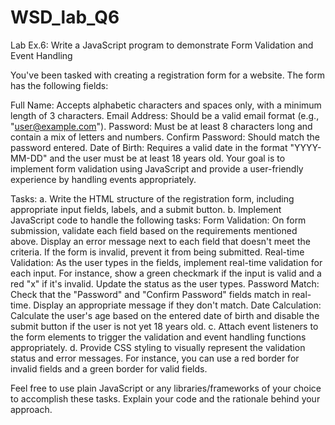 # WSD_lab_Q6

Lab Ex.6: Write a JavaScript program to demonstrate Form Validation and Event Handling

You've been tasked with creating a registration form for a website. The form has the following fields:

Full Name: Accepts alphabetic characters and spaces only, with a minimum length of 3 characters.
Email Address: Should be a valid email format (e.g., "user@example.com").
Password: Must be at least 8 characters long and contain a mix of letters and numbers.
Confirm Password: Should match the password entered.
Date of Birth: Requires a valid date in the format "YYYY-MM-DD" and the user must be at least 18 years old.
Your goal is to implement form validation using JavaScript and provide a user-friendly experience by handling events appropriately.

Tasks:
a. Write the HTML structure of the registration form, including appropriate input fields, labels, and a submit button.
b. Implement JavaScript code to handle the following tasks:
Form Validation: On form submission, validate each field based on the requirements mentioned above. Display an error message next to each field that doesn't meet the criteria. If the form is invalid, prevent it from being submitted.
Real-time Validation: As the user types in the fields, implement real-time validation for each input. For instance, show a green checkmark if the input is valid and a red "x" if it's invalid. Update the status as the user types.
Password Match: Check that the "Password" and "Confirm Password" fields match in real-time. Display an appropriate message if they don't match.
Date Calculation: Calculate the user's age based on the entered date of birth and disable the submit button if the user is not yet 18 years old.
c. Attach event listeners to the form elements to trigger the validation and event handling functions appropriately.
d. Provide CSS styling to visually represent the validation status and error messages. For instance, you can use a red border for invalid fields and a green border for valid fields.

Feel free to use plain JavaScript or any libraries/frameworks of your choice to accomplish these tasks. Explain your code and the rationale behind your approach.
